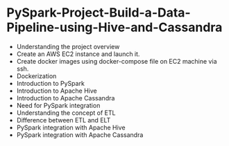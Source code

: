 # PySpark-Project-Build-a-Data-Pipeline-using-Hive-and-Cassandra

- Understanding the project overview
- Create an AWS EC2 instance and launch it.
- Create docker images using docker-compose file on EC2 machine via ssh.
- Dockerization
- Introduction to PySpark
- Introduction to Apache Hive
- Introduction to Apache Cassandra
- Need for PySpark integration
- Understanding the concept of ETL
- Difference between ETL and ELT
- PySpark integration with Apache Hive
- PySpark integration with Apache Cassandra
